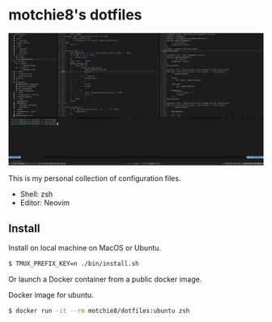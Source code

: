 # motchie8's dotfiles

![Screenshot Image](docs/screenshot.png)

This is my personal collection of configuration files.

* Shell: zsh
* Editor: Neovim

## Install

Install on local machine on MacOS or Ubuntu.

```sh
$ TMUX_PREFIX_KEY=n ./bin/install.sh
```

Or launch a Docker container from a public docker image.

Docker image for ubuntu.

```sh
$ docker run -it --rm motchie8/dotfiles:ubuntu zsh
```
